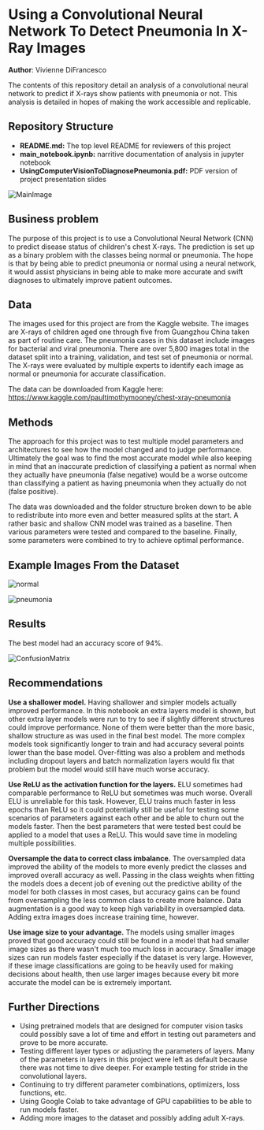 # Using a Convolutional Neural Network To Detect Pneumonia In X-Ray Images

**Author**: Vivienne DiFrancesco

The contents of this repository detail an analysis of a convolutional neural network to predict if X-rays show patients with pneumonia or not. This analysis is detailed in hopes of making the work accessible and replicable.

## Repository Structure

- <b>README.md:</b> The top level README for reviewers of this project
- <b>main_notebook.ipynb:</b> narritive documentation of analysis in jupyter notebook
- <b>UsingComputerVisionToDiagnosePneumonia.pdf:</b> PDF version of project presentation slides

![MainImage]( )


## Business problem

The purpose of this project is to use a Convolutional Neural Network (CNN) to predict disease status of children's chest X-rays. The prediction is set up as a binary problem with the classes being normal or pneumonia. The hope is that by being able to predict pneumonia or normal using a neural network, it would assist physicians in being able to make more accurate and swift diagnoses to ultimately improve patient outcomes.


## Data
The images used for this project are from the Kaggle website. The images are X-rays of children aged one through five from Guangzhou China taken as part of routine care. The pneumonia cases in this dataset include images for bacterial and viral pneumonia. There are over 5,800 images total in the dataset split into a training, validation, and test set of pneumonia or normal. The X-rays were evaluated by multiple experts to identify each image as normal or pneumonia for accurate classification.

The data can be downloaded from Kaggle here:
https://www.kaggle.com/paultimothymooney/chest-xray-pneumonia


## Methods
The approach for this project was to test multiple model parameters and architectures to see how the model changed and to judge performance. Ultimately the goal was to find the most accurate model while also keeping in mind that an inaccurate prediction of classifying a patient as normal when they actually have pneumonia (false negative) would be a worse outcome than classifying a patient as having pneumonia when they actually do not (false positive). 

The data was downloaded and the folder structure broken down to be able to redistribute into more even and better measured splits at the start. A rather basic and shallow CNN model was trained as a baseline. Then various parameters were tested and compared to the baseline. Finally, some parameters were combined to try to achieve optimal performance.

## Example Images From the Dataset
![normal](https://raw.githubusercontent.com/AnyOldRandomNameWillDOo/Module-4-Final-Project1/master/Images/Normal%20X-Ray%20Images.png)

![pneumonia](https://raw.githubusercontent.com/AnyOldRandomNameWillDOo/Module-4-Final-Project1/master/Images/Pneumonia%20X-Ray%20Images.png)

## Results
The best model had an accuracy score of 94%.

![ConfusionMatrix](https://raw.githubusercontent.com/AnyOldRandomNameWillDOo/Module-4-Final-Project1/master/Images/Best%20Overall%20Model%20Confusion%20Matrix.png)


## Recommendations

<b>Use a shallower model.</b> Having shallower and simpler models actually improved performance. In this notebook an extra layers model is shown, but other extra layer models were run to try to see if slightly different structures could improve performance. None of them were better than the more basic, shallow structure as was used in the final best model. The more complex models took significantly longer to train and had accuracy several points lower than the base model. Over-fitting was also a problem and methods including dropout layers and batch normalization layers would fix that problem but the model would still have much worse accuracy.

<b>Use ReLU as the activation function for the layers.</b> ELU sometimes had comparable performance to ReLU but sometimes was much worse. Overall ELU is unreliable for this task. However, ELU trains much faster in less epochs than ReLU so it could potentially still be useful for testing some scenarios of parameters against each other and be able to churn out the models faster. Then the best parameters that were tested best could be applied to a model that uses a ReLU. This would save time in modeling multiple possibilities.   



<b>Oversample the data to correct class imbalance.</b> The oversampled data improved the ability of the models to more evenly predict the classes and improved overall accuracy as well. Passing in the class weights when fitting the models does a decent job of evening out the predictive ability of the model for both classes in most cases, but accuracy gains can be found from oversampling the less common class to create more balance. Data augmentation is a good way to keep high variability in oversampled data. Adding extra images does increase training time, however.



<b>Use image size to your advantage.</b> The models using smaller images proved that good accuracy could still be found in a model that had smaller image sizes as there wasn't much too much loss in accuracy. Smaller image sizes can run models faster especially if the dataset is very large. However, if these image classifications are going to be heavily used for making decisions about health, then use larger images because every bit more accurate the model can be is extremely important. 


## Further Directions

- Using pretrained models that are designed for computer vision tasks could possibly save a lot of time and effort in testing out parameters and prove to be more accurate.
- Testing different layer types or adjusting the parameters of layers. Many of the parameters in layers in this project were left as default because there was not time to dive deeper. For example testing for stride in the convolutional layers.
- Continuing to try different parameter combinations, optimizers, loss functions, etc.
- Using Google Colab to take advantage of GPU capabilities to be able to run models faster.
- Adding more images to the dataset and possibly adding adult X-rays.

